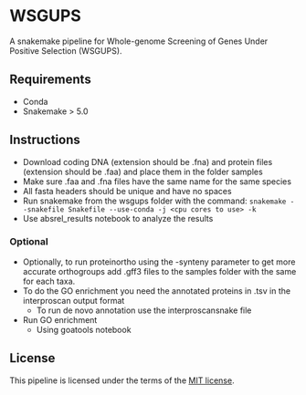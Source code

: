 # WSGUPS
A snakemake pipeline for Whole-genome Screening of Genes Under Positive Selection (WSGUPS).

## Requirements
* Conda
* Snakemake > 5.0

## Instructions
* Download coding DNA (extension should be .fna) and protein files (extension should be .faa) and place 
them in the folder samples
* Make sure .faa and .fna files have the same name for the same species 
* All fasta headers should be unique and have no spaces
* Run snakemake from the wsgups folder with the command:
`snakemake --snakefile Snakefile --use-conda -j <cpu cores to use> -k`
* Use absrel_results notebook to analyze the results

### Optional
* Optionally, to run proteinortho using the -synteny parameter to get more accurate orthogroups add 
.gff3 files to the samples folder with the same for each taxa.
* To do the GO enrichment you need the annotated proteins in .tsv in the interproscan output format
    * To run de novo annotation use the interproscansnake file
* Run GO enrichment
    * Using goatools notebook
    
## License
This pipeline is licensed under the terms of the [MIT license](https://opensource.org/licenses/MIT).


